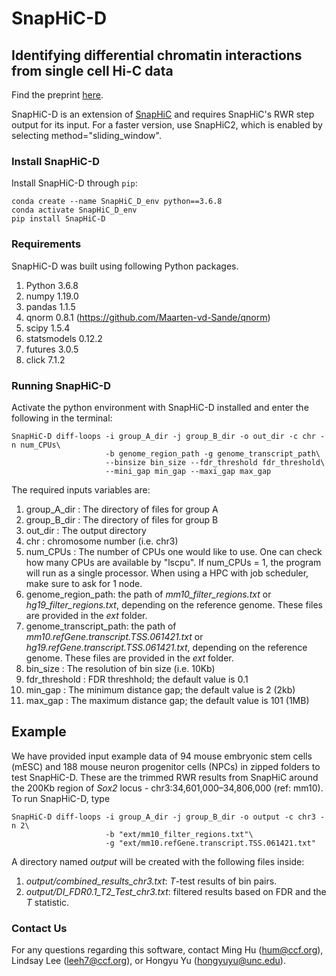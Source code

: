 # SnapHiC-D

## Identifying differential chromatin interactions from single cell Hi-C data

Find the preprint [here](https://www.biorxiv.org/content/10.1101/2022.08.05.502991v1).

SnapHiC-D is an extension of [SnapHiC](https://github.com/HuMingLab/SnapHiC) and requires SnapHiC's RWR step output for its input. For a faster version, use SnapHiC2, which is enabled by selecting method="sliding_window".

### Install SnapHiC-D

Install SnapHiC-D through `pip`:

```
conda create --name SnapHiC_D_env python==3.6.8
conda activate SnapHiC_D_env
pip install SnapHiC-D
```

### Requirements
SnapHiC-D was built using following Python packages.

1. Python 3.6.8
2. numpy 1.19.0
3. pandas 1.1.5
4. qnorm 0.8.1 (https://github.com/Maarten-vd-Sande/qnorm)
5. scipy 1.5.4
6. statsmodels 0.12.2
7. futures 3.0.5
8. click 7.1.2

### Running SnapHiC-D

Activate the python environment with SnapHiC-D installed and enter the following in the terminal:

```
SnapHiC-D diff-loops -i group_A_dir -j group_B_dir -o out_dir -c chr -n num_CPUs\
                     -b genome_region_path -g genome_transcript_path\
                     --binsize bin_size --fdr_threshold fdr_threshold\
                     --mini_gap min_gap --maxi_gap max_gap
```

The required inputs variables are:

1. group_A_dir : The directory of files for group A 
2. group_B_dir : The directory of files for group B
3. out_dir : The output directory
4. chr : chromosome number (i.e. chr3)
5. num_CPUs : The number of CPUs one would like to use. One can check how many CPUs are available by "lscpu". If num_CPUs = 1, the program will run as a  single processor. When using a HPC with job scheduler, make sure to ask for 1 node. 
6. genome_region_path: the path of *mm10_filter_regions.txt* or *hg19_filter_regions.txt*, depending on the reference genome. These files are provided in the *ext* folder.
7. genome_transcript_path: the path of *mm10.refGene.transcript.TSS.061421.txt* or *hg19.refGene.transcript.TSS.061421.txt*, depending on the reference genome. These files are provided in the *ext* folder.
8. bin_size : The resolution of bin size (i.e. 10Kb)
9. fdr_threshold : FDR threshhold; the default value is 0.1
10. min_gap : The minimum distance gap; the default value is 2 (2kb)
11. max_gap : The maximum distance gap; the default value is 101 (1MB)

## Example
We have provided input example data of 94 mouse embryonic stem cells (mESC) and 188 mouse neuron progenitor cells (NPCs) in zipped folders to test SnapHiC-D. These are the trimmed RWR results from SnapHiC around the 200Kb region of *Sox2* locus - chr3:34,601,000–34,806,000 (ref: mm10). To run SnapHiC-D, type

```
SnapHiC-D diff-loops -i group_A_dir -j group_B_dir -o output -c chr3 -n 2\
                     -b "ext/mm10_filter_regions.txt"\
                     -g "ext/mm10.refGene.transcript.TSS.061421.txt"
```

A directory named *output* will be created with the following files inside:

1. *output/combined_results_chr3.txt*: *T*-test results of bin pairs.
2. *output/DI_FDR0.1_T2_Test_chr3.txt*: filtered results based on FDR and the *T* statistic.

### Contact Us
For any questions regarding this software, contact Ming Hu (hum@ccf.org), Lindsay Lee (leeh7@ccf.org), or Hongyu Yu (hongyuyu@unc.edu).
